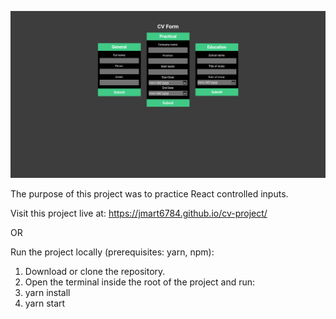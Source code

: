 ![screen shot](screenshot.png)

The purpose of this project was to practice React controlled inputs.

Visit this project live at: https://jmart6784.github.io/cv-project/

OR

Run the project locally (prerequisites: yarn, npm):

1. Download or clone the repository.
2. Open the terminal inside the root of the project and run:
2. yarn install
3. yarn start

